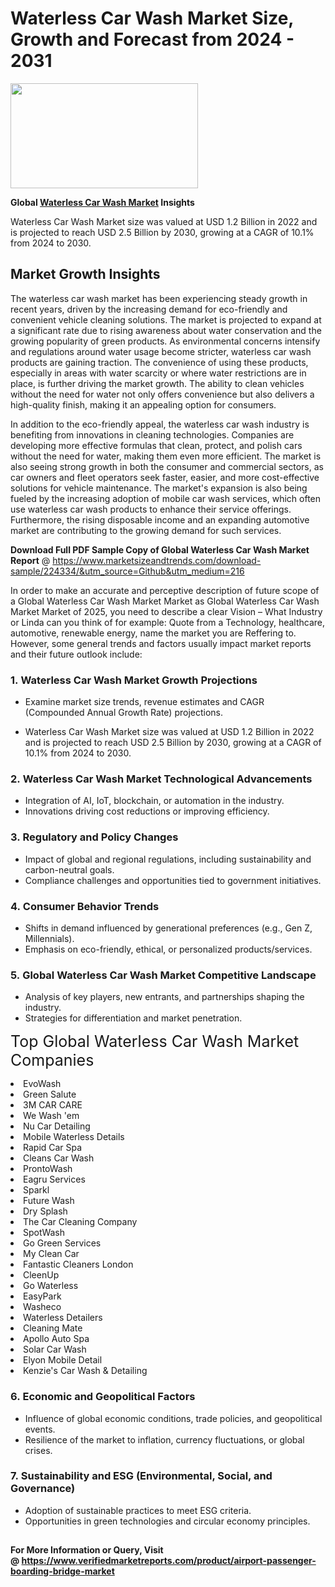 <H1>Waterless Car Wash Market Size, Growth and Forecast from 2024 - 2031</H1><img class="aligncenter size-medium wp-image-584254" src="https://thirdeyenews.in/wp-content/uploads/2024/09/Global-Market-Research-300x168.jpeg" alt="" width="300" height="168" /><p><strong>Global&nbsp;<a href="https://www.marketsizeandtrends.com/download-sample/224334/&amp;utm_source=Github&utm_medium=216">Waterless Car Wash Market</a> Insights</strong></p><p>Waterless Car Wash Market size was valued at USD 1.2 Billion in 2022 and is projected to reach USD 2.5 Billion by 2030, growing at a CAGR of 10.1% from 2024 to 2030.</p><p><h2>Market Growth Insights</h2> <p>The waterless car wash market has been experiencing steady growth in recent years, driven by the increasing demand for eco-friendly and convenient vehicle cleaning solutions. The market is projected to expand at a significant rate due to rising awareness about water conservation and the growing popularity of green products. As environmental concerns intensify and regulations around water usage become stricter, waterless car wash products are gaining traction. The convenience of using these products, especially in areas with water scarcity or where water restrictions are in place, is further driving the market growth. The ability to clean vehicles without the need for water not only offers convenience but also delivers a high-quality finish, making it an appealing option for consumers. </p> <p>In addition to the eco-friendly appeal, the waterless car wash industry is benefiting from innovations in cleaning technologies. Companies are developing more effective formulas that clean, protect, and polish cars without the need for water, making them even more efficient. The market is also seeing strong growth in both the consumer and commercial sectors, as car owners and fleet operators seek faster, easier, and more cost-effective solutions for vehicle maintenance. The market's expansion is also being fueled by the increasing adoption of mobile car wash services, which often use waterless car wash products to enhance their service offerings. Furthermore, the rising disposable income and an expanding automotive market are contributing to the growing demand for such services. </p><p><span class=""><strong>Download Full PDF Sample Copy of Global Waterless Car Wash Market Report</strong> @ <a href="https://www.marketsizeandtrends.com/download-sample/224334/&amp;utm_source=Github&utm_medium=216" target="_blank">https://www.marketsizeandtrends.com/download-sample/224334/&amp;utm_source=Github&utm_medium=216</a></span></p><p>In order to make an accurate and perceptive description of future scope of a Global&nbsp;Waterless Car Wash Market Market as Global&nbsp;Waterless Car Wash Market Market of 2025, you need to describe a clear Vision &ndash; What Industry or Linda can you think of for example: Quote from a Technology, healthcare, automotive, renewable energy, name the market you are Reffering to. However, some general trends and factors usually impact market reports and their future outlook include:</p><h3>1.&nbsp;<strong>Waterless Car Wash Market Growth Projections</strong></h3><ul><li>Examine market size trends, revenue estimates and CAGR (Compounded Annual Growth Rate) projections.</li><li><p>Waterless Car Wash Market size was valued at USD 1.2 Billion in 2022 and is projected to reach USD 2.5 Billion by 2030, growing at a CAGR of 10.1% from 2024 to 2030.</p></li></ul><h3>2.&nbsp;<strong>Waterless Car Wash Market Technological Advancements</strong></h3><ul><li>Integration of AI, IoT, blockchain, or automation in the industry.</li><li>Innovations driving cost reductions or improving efficiency.</li></ul><h3>3.&nbsp;<strong>Regulatory and Policy Changes</strong></h3><ul><li>Impact of global and regional regulations, including sustainability and carbon-neutral goals.</li><li>Compliance challenges and opportunities tied to government initiatives.</li></ul><h3>4.&nbsp;<strong>Consumer Behavior Trends</strong></h3><ul><li>Shifts in demand influenced by generational preferences (e.g., Gen Z, Millennials).</li><li>Emphasis on eco-friendly, ethical, or personalized products/services.</li></ul><h3>5.&nbsp;<strong>Global Waterless Car Wash Market Competitive Landscape</strong></h3><ul><li>Analysis of key players, new entrants, and partnerships shaping the industry.</li><li>Strategies for differentiation and market penetration.</li></ul><p data-pm-slice="1 1 []"><span style="color: inherit; font-family: inherit; font-size: 25px;">Top Global Waterless Car Wash Market Companies</span></p><div class="" data-test-id=""><p><li>EvoWash</li><li> Green Salute</li><li> 3M CAR CARE</li><li> We Wash 'em</li><li> Nu Car Detailing</li><li> Mobile Waterless Details</li><li> Rapid Car Spa</li><li> Cleans Car Wash</li><li> ProntoWash</li><li> Eagru Services</li><li> Sparkl</li><li> Future Wash</li><li> Dry Splash</li><li> The Car Cleaning Company</li><li> SpotWash</li><li> Go Green Services</li><li> My Clean Car</li><li> Fantastic Cleaners London</li><li> CleenUp</li><li> Go Waterless</li><li> EasyPark</li><li> Washeco</li><li> Waterless Detailers</li><li> Cleaning Mate</li><li> Apollo Auto Spa</li><li> Solar Car Wash</li><li> Elyon Mobile Detail</li><li> Kenzie's Car Wash & Detailing</li></p></div><h3>6.&nbsp;<strong>Economic and Geopolitical Factors</strong></h3><ul><li>Influence of global economic conditions, trade policies, and geopolitical events.</li><li>Resilience of the market to inflation, currency fluctuations, or global crises.</li></ul><h3>7.&nbsp;<strong>Sustainability and ESG (Environmental, Social, and Governance)</strong></h3><ul><li>Adoption of sustainable practices to meet ESG criteria.</li><li>Opportunities in green technologies and circular economy principles.</li></ul><h2><strong style="font-size: 14px;">For More Information or Query, Visit @&nbsp;</strong><a style="background-color: #ffffff; font-size: 14px;" href="https://www.marketsizeandtrends.com/report/waterless-car-wash-market/" target="_blank">https://www.verifiedmarketreports.com/product/airport-passenger-boarding-bridge-market</a></h2>
